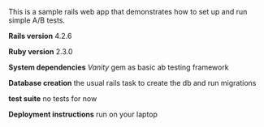 This is a sample rails web app that demonstrates how to set up and run simple A/B tests.

**Rails version**
4.2.6

**Ruby version**
2.3.0

**System dependencies**
*Vanity* gem as basic ab testing framework

**Database creation**
the usual rails task to create the db and run migrations

**test suite**
no tests for now

**Deployment instructions**
run on your laptop
